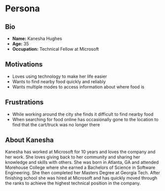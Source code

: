 # Persona

## Bio

* **Name:** Kanesha Hughes
* **Age:** 35
* **Occupation:** Technical Fellow at Microsoft

## Motivations

* Loves using technology to make her life easier
* Wants to find nearby food quickly and reliably
* Wants multiple modes to access information about where food is

## Frustrations

* While working around the city she finds it difficult to find nearby food
* When searching for food online has occasionally gone to the location to find that the cart/truck was no longer there

## About Kanesha

Kanesha has worked at Microsoft for 10 years and loves the company and her work. She loves giving back to her community and sharing her knowledge and skills with others. She was born in Atlanta, GA and attended Morehouse College where she earned a Bachelors of Science in Software Engineering. She then completed her Masters Degree at Georgia Tech. After finishing school she was hired at Microsoft and has quickly moved through the ranks to achieve the highest technical position in the company. 